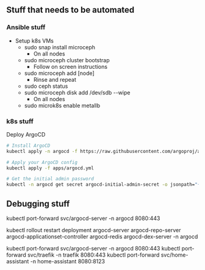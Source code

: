 ## Stuff that needs to be automated

### Ansible stuff

<!-- https://www.youtube.com/watch?v=BatCdEsJgEo -->

* Setup k8s VMs
    * sudo snap install microceph
      * On all nodes
    * sudo microceph cluster bootstrap
      * Follow on screen instructions
    * sudo microceph add [node]
      * Rinse and repeat
    * sudo ceph status
    * sudo microceph disk add /dev/sdb --wipe
      * On all nodes
    * sudo microk8s enable metallb

### k8s stuff

 Deploy ArgoCD
  ```bash
  # Install ArgoCD
  kubectl apply -n argocd -f https://raw.githubusercontent.com/argoproj/argo-cd/stable/manifests/install.yaml
  
  # Apply your ArgoCD config
  kubectl apply -f apps/argocd.yml
  
  # Get the initial admin password
  kubectl -n argocd get secret argocd-initial-admin-secret -o jsonpath="{.data.password}" | base64 -d; echo
  ```

## Debugging stuff

kubectl port-forward svc/argocd-server -n argocd 8080:443

kubectl rollout restart deployment argocd-server argocd-repo-server argocd-applicationset-controller argocd-redis argocd-dex-server -n argocd

kubectl port-forward svc/argocd-server -n argocd 8080:443
kubectl port-forward svc/traefik -n traefik 8080:443
kubectl port-forward svc/home-assistant -n home-assistant 8080:8123
